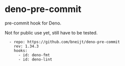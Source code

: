 # deno-pre-commit

pre-commit hook for Deno.

Not for public use yet, still have to be tested.

```
  - repo: https://github.com/bneijt/deno-pre-commit
    rev: 1.34.3
    hooks:
      - id: deno-fmt
      - id: deno-lint
```

